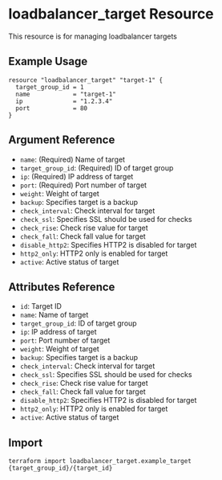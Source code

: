# loadbalancer_target Resource

This resource is for managing loadbalancer targets

## Example Usage

```hcl
resource "loadbalancer_target" "target-1" {
  target_group_id = 1
  name            = "target-1"
  ip              = "1.2.3.4"
  port            = 80
}
```

## Argument Reference

- `name`: (Required) Name of target
- `target_group_id`: (Required) ID of target group
- `ip`: (Required) IP address of target
- `port`: (Required) Port number of target
- `weight`: Weight of target
- `backup`: Specifies target is a backup
- `check_interval`: Check interval for target
- `check_ssl`: Specifies SSL should be used for checks
- `check_rise`: Check rise value for target
- `check_fall`: Check fall value for target
- `disable_http2`: Specifies HTTP2 is disabled for target
- `http2_only`: HTTP2 only is enabled for target
- `active`: Active status of target

## Attributes Reference

- `id`: Target ID
- `name`: Name of target
- `target_group_id`: ID of target group
- `ip`: IP address of target
- `port`: Port number of target
- `weight`: Weight of target
- `backup`: Specifies target is a backup
- `check_interval`: Check interval for target
- `check_ssl`: Specifies SSL should be used for checks
- `check_rise`: Check rise value for target
- `check_fall`: Check fall value for target
- `disable_http2`: Specifies HTTP2 is disabled for target
- `http2_only`: HTTP2 only is enabled for target
- `active`: Active status of target

## Import

```
terraform import loadbalancer_target.example_target {target_group_id}/{target_id}
```
